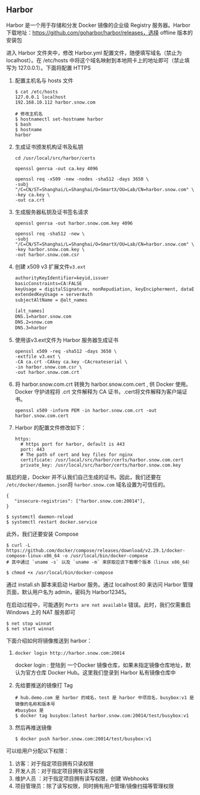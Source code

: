 ## Harbor

Harbor 是一个用于存储和分发 Docker 镜像的企业级 Registry 服务器。Harbor 下载地址：https://github.com/goharbor/harbor/releases，选择 offline 版本的安装包

进入 Harbor 文件夹中，修改 Harbor.yml 配置文件，随便填写域名（禁止为 localhost）。在 /etc/hosts 中将这个域名映射到本地网卡上的地址即可（禁止填写为 127.0.0.1）。下面将配置 HTTPS

1. 配置主机名与 hosts 文件

   ~~~shell
   $ cat /etc/hosts
   127.0.0.1 localhost
   192.168.10.112 harbor.snow.com		
   
   # 修改主机名
   $ hostnamectl set-hostname harbor
   $ bash
   $ hostname
   harbor
   ~~~

2. 生成证书颁发机构证书及私钥

   ~~~shell
   cd /usr/local/src/harbor/certs
   
   openssl genrsa -out ca.key 4096
   
   openssl req -x509 -new -nodes -sha512 -days 3650 \
   -subj "/C=CN/ST=Shanghai/L=Shanghai/O=SmartX/OU=Lab/CN=harbor.snow.com" \
   -key ca.key \
   -out ca.crt
   ~~~

3. 生成服务器私钥及证书签名请求

   ~~~shell
   openssl genrsa -out harbor.snow.com.key 4096
   
   openssl req -sha512 -new \
   -subj "/C=CN/ST=Shanghai/L=Shanghai/O=SmartX/OU=Lab/CN=harbor.snow.com" \
   -key harbor.snow.com.key \
   -out harbor.snow.com.csr
   ~~~

4. 创建 x509 v3 扩展文件`v3.ext`

   ~~~txt
   authorityKeyIdentifier=keyid,issuer
   basicConstraints=CA:FALSE
   keyUsage = digitalSignature, nonRepudiation, keyEncipherment, dataEncipherment
   extendedKeyUsage = serverAuth
   subjectAltName = @alt_names
   
   [alt_names]
   DNS.1=harbor.snow.com
   DNS.2=snow.com
   DNS.3=harbor
   ~~~

5. 使用该v3.ext文件为 Harbor 服务器生成证书

   ~~~shell
   openssl x509 -req -sha512 -days 3650 \
   -extfile v3.ext \
   -CA ca.crt -CAkey ca.key -CAcreateserial \
   -in harbor.snow.com.csr \
   -out harbor.snow.com.crt
   ~~~

6. 将 harbor.snow.com.crt 转换为 harbor.snow.com.cert , 供 Docker 使用。Docker 守护进程将 .crt 文件解释为 CA 证书，.cert将文件解释为客户端证书。

   ~~~shell
   openssl x509 -inform PEM -in harbor.snow.com.crt -out harbor.snow.com.cert
   ~~~

7. Harbor 的配置文件修改如下：

   ~~~shell
   https:
     # https port for harbor, default is 443
     port: 443
     # The path of cert and key files for nginx
     certificate: /usr/local/src/harbor/certs/harbor.snow.com.cert
     private_key: /usr/local/src/harbor/certs/harbor.snow.com.key
   ~~~

   

尴尬的是，Docker 并不认我们自己生成的证书。因此，我们还要在 `/etc/docker/daemon.json`将 `harbor.snow.com` 域名设置为可信任的。

~~~shell
{
   "insecure-registries": ["harbor.snow.com:20014"],
}
~~~

~~~shell
$ systemctl daemon-reload
$ systemctl restart docker.service
~~~



此外，我们还要安装 Compose 

~~~shell
$ curl -L https://github.com/docker/compose/releases/download/v2.29.1/docker-compose-linux-x86_64 -o /usr/local/bin/docker-compose
# 其中通过 `uname -s` 以及 `uname -m` 来获取应该下载哪个版本（linux x86_64）

$ chmod +x /usr/local/bin/docker-compose
~~~

通过 install.sh 脚本来启动 Harbor 服务。通过 localhost:80 来访问 Harbor 管理页面，默认用户名为 admin，密码为 Harbor12345。

在启动过程中，可能遇到 `Ports are not available` 错误。此时，我们仅需重启 Windows 上的 NAT 服务即可

~~~shell
$ net stop winnat
$ net start winnat
~~~



下面介绍如何将镜像推送到 harbor：

1. ~~~shell
   docker login http://harbor.snow.com:20014
   ~~~

   docker login : 登陆到 一个Docker 镜像仓库，如果未指定镜像仓库地址，默认为官方仓库 Docker Hub。这里我们登录到 Harbor 私有镜像仓库中

2. 先给要推送的镜像打 Tag

   ~~~shell
   # hub.demo.com 是 harbor 的域名，test 是 harbor 中项目名，busybox:v1 是镜像的名称和版本号
   #busybox 是
   $ docker tag busybox:latest harbor.snow.com:20014/test/busybox:v1
   ~~~

3. 然后再推送镜像

   ~~~shell
   $ docker push harbor.snow.com:20014/test/busybox:v1
   ~~~


可以给用户分配以下权限：

1. 访客：对于指定项目拥有只读权限
2. 开发人员：对于指定项目拥有读写权限
3. 维护人员 ：对于指定项目拥有读写权限，创建 Webhooks
4. 项目管理员：除了读写权限，同时拥有用户管理/镜像扫描等管理权限